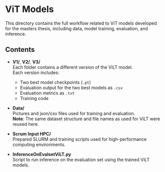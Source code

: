 # ViT Models

This directory contains the full workflow related to ViT models developed for the masters thesis, including data, model training, evaluation, and inference.

## Contents

- **V1/**, **V2/**, **V3/**  
  Each folder contains a different version of the ViLT model.  
  Each version includes:
  - Two best model checkpoints (`.pt`)
  - Evaluation output for the two best models as `.csv`
  - Evaluation metrics as `.txt`
  - Training code

- **Data/**  
  Pictures and json/csv files used for training and evaluation.  
  **Note**: The same dataset structure and file names as used for ViLT were reused here.

- **Scrum Input HPC/**  
  Prepared SLURM and training scripts used for high-performance computing environments.

- **InferenceOnEvalsetViLT.py**  
  Script to run inference on the evaluation set using the trained ViLT models.
